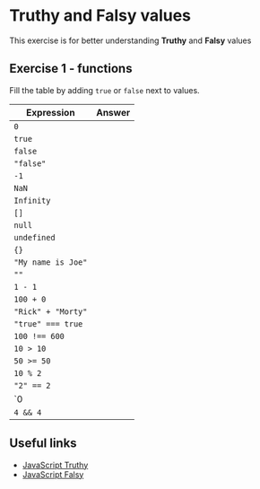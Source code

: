 # Truthy and Falsy values
This exercise is for better understanding **Truthy** and **Falsy** values

## Exercise 1 - functions
Fill the table by adding `true` or `false` next to values.

| Expression        | Answer          
| ------------- |:-------------:|
| `0`      |  | 
| `true`      |      |
| `false` |     |
| `"false"` |     |
| `-1`      |  | 
| `NaN` |     |
| `Infinity` |     |
| `[]` |     |
| `null` |     |
| `undefined` |     |
| `{}` |     |
| `"My name is Joe"` |     |
| `""` |     |
| `1 - 1` |     |
| `100 + 0` |     |
| `"Rick" + "Morty"` |     |
| `"true" === true` |     |
| `100 !== 600` |     |
| `10 > 10` |     |
| `50 >= 50` |     |
| `10 % 2` |     |
| `"2" == 2` |     |
| `0 || 5` |     |
| `4 && 4` |     |

## Useful links
- [JavaScript Truthy](https://developer.mozilla.org/en-US/docs/Glossary/Truthy)
- [JavaScript Falsy](https://developer.mozilla.org/en-US/docs/Glossary/Falsy)

